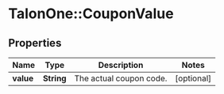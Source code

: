 # TalonOne::CouponValue

## Properties
Name | Type | Description | Notes
------------ | ------------- | ------------- | -------------
**value** | **String** | The actual coupon code. | [optional] 


